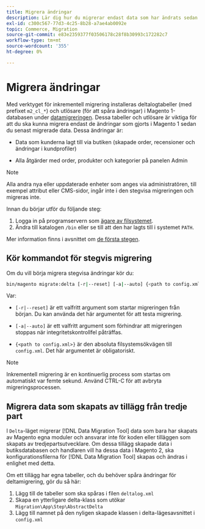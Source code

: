 ```yaml
---
title: Migrera ändringar
description: Lär dig hur du migrerar endast data som har ändrats sedan din senaste datamigrering av Magento 1 med  [!DNL Data Migration Tool].
exl-id: c300c567-77d3-4c25-8b28-a7ae4ab0092e
topic: Commerce, Migration
source-git-commit: e83e2359377f03506178c28f8b30993c172282c7
workflow-type: tm+mt
source-wordcount: '355'
ht-degree: 0%

---
```


# Migrera ändringar

Med verktyget för inkrementell migrering installeras deltalogtabeller (med prefixet `m2_cl_*`) och utlösare (för att spåra ändringar) i Magento 1-databasen under [datamigreringen](data.md). Dessa tabeller och utlösare är viktiga för att du ska kunna migrera endast de ändringar som gjorts i Magento 1 sedan du senast migrerade data. Dessa ändringar är:

* Data som kunderna lagt till via butiken (skapade order, recensioner och ändringar i kundprofiler)

* Alla åtgärder med order, produkter och kategorier på panelen Admin

>[!NOTE]
>
>Alla andra nya eller uppdaterade enheter som anges via administratören, till exempel attribut eller CMS-sidor, ingår inte i den stegvisa migreringen och migreras inte.


Innan du börjar utför du följande steg:

1. Logga in på programservern som [ägare av filsystemet](../../../installation/prerequisites/file-system/overview.md).
1. Ändra till katalogen `/bin` eller se till att den har lagts till i systemet `PATH`.

Mer information finns i avsnittet om [de första stegen](overview.md#first-steps).

## Kör kommandot för stegvis migrering

Om du vill börja migrera stegvisa ändringar kör du:

```bash
bin/magento migrate:delta [-r|--reset] [-a|--auto] {<path to config.xml>}
```

Var:

* `[-r|--reset]` är ett valfritt argument som startar migreringen från början. Du kan använda det här argumentet för att testa migrering.

* `[-a|--auto]` är ett valfritt argument som förhindrar att migreringen stoppas när integritetskontrollfel påträffas.

* `{<path to config.xml>}` är den absoluta filsystemsökvägen till `config.xml`. Det här argumentet är obligatoriskt.

>[!NOTE]
>
>Inkrementell migrering är en kontinuerlig process som startas om automatiskt var femte sekund. Använd CTRL-C för att avbryta migreringsprocessen.


## Migrera data som skapats av tillägg från tredje part

I `Delta`-läget migrerar [!DNL Data Migration Tool] data som bara har skapats av Magento egna moduler och ansvarar inte för koden eller tilläggen som skapats av tredjepartsutvecklare. Om dessa tillägg skapade data i butiksdatabasen och handlaren vill ha dessa data i Magento 2, ska konfigurationsfilerna för [!DNL Data Migration Tool] skapas och ändras i enlighet med detta.

Om ett tillägg har egna tabeller, och du behöver spåra ändringar för deltamigrering, gör du så här:

1. Lägg till de tabeller som ska spåras i filen `deltalog.xml`
1. Skapa en ytterligare delta-klass som utökar `Migration\App\Step\AbstractDelta`
1. Lägg till namnet på den nyligen skapade klassen i delta-lägesavsnittet i `config.xml`
